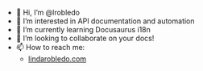 - 👋 Hi, I’m @lrobledo
- 👀 I’m interested in API documentation and automation
- 🌱 I’m currently learning Docusaurus i18n
- 💞️ I’m looking to collaborate on your docs!
- 📫 How to reach me:
  - [lindarobledo.com](http://www.lindarobledo.com)


<!---
lrobledo/lrobledo is a ✨ special ✨ repository because its `README.md` (this file) appears on your GitHub profile.
You can click the Preview link to take a look at your changes.
--->
